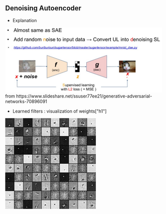 ## Denoising Autoencoder
* Explanation

<img src="https://raw.githubusercontent.com/dalek7/DNN/master/tensorflow/autoencoder-denoise/dae.png" width="500">
  from https://www.slideshare.net/ssuser77ee21/generative-adversarial-networks-70896091
  
  * Learned filters : visualization of weights["h1"]

 ![Figure1](https://raw.githubusercontent.com/dalek7/DNN/master/tensorflow/autoencoder/out/filters.png)
